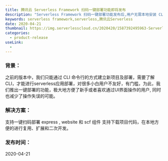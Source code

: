 ```yaml
---
title: 腾讯云 Serverless Framework 扫码一键部署功能即将发布
description: "Serverless Framework 扫码一键部署功能发布后,用户无需本地安装 CLI 即可快速体验一键式的全云端部署能力"
keywords: serverless framework,serverless,腾讯云Serverless
date: 2020-04-21
thumbnail: https://img.serverlesscloud.cn/2020420/1587392495963-Serverless%20%E4%B8%80%E9%94%AE%E9%83%A8%E7%BD%B2.png
categories:
  - product-release 
useLink: 
  - 
---
```


### 背景：
之前的版本中，我们只能通过 CLI 命令行的方式建立新项目及部署，需要了解CLI，才能进行serverless应用部署，对很多小白用户不友好，有门槛，为此，我们推出一键部署的功能，极大地方便了新手或者喜欢通过UI界面操作的用户, 同时也减少了操作失误的可能。

### 解决方案：
支持一键扫码部署 express , website 和 scf 组件
支持下载项目代码，在本地方便的进行复用、扩展和二次开发。


### 发布时间：
2020-04-21

